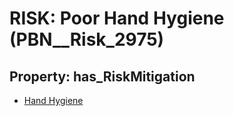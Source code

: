 # RISK: __Poor Hand Hygiene__ (PBN__Risk_2975)

## Property: has_RiskMitigation

* [Hand Hygiene](PBN__Mitigation_463)

